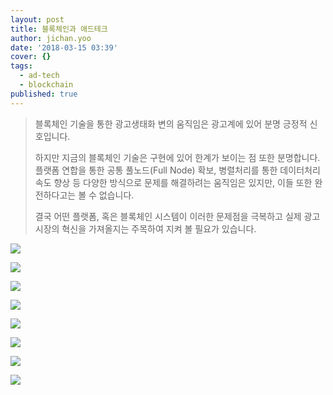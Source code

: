 ```yaml
---
layout: post
title: 블록체인과 애드테크
author: jichan.yoo
date: '2018-03-15 03:39'
cover: {}
tags:
  - ad-tech
  - blockchain
published: true
---
```

> 블록체인 기술을 통한 광고생태화 변의 움직임은 광고계에 있어 분명 긍정적 신호입니다.
>
> 하지만 지금의 블록체인 기술은 구현에 있어 한계가 보이는 점 또한 분명합니다. 플랫폼 연합을 통한 공통 풀노드(Full Node) 확보, 병렬처리를 통한 데이터처리 속도 향상 등 다양한 방식으로 문제를 해결하려는 움직임은 있지만, 이들 또한 완전하다고는 볼 수 없습니다.
>
> 결국 어떤 플랫폼, 혹은 블록체인 시스템이 이러한 문제점을 극복하고 실제 광고시장의 혁신을 가져올지는 주목하여 지켜 볼 필요가 있습니다.

![](/static/images/블록체인과_애드테크_1.jpg)

![](/static/images/블록체인과_애드테크_2.jpg)

![](/static/images/블록체인과_애드테크_3.jpg)

![](/static/images/블록체인과_애드테크_4.jpg)

![](/static/images/블록체인과_애드테크_5.jpg)

![](/static/images/블록체인과_애드테크_6.jpg)

![](/static/images/블록체인과_애드테크_7.jpg)

![](/static/images/블록체인과_애드테크_8.jpg)
